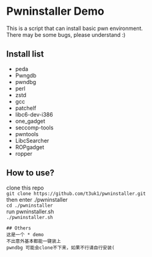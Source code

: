 # Pwninstaller Demo

This is a script that can install basic pwn environment.<br>
There may be some bugs, please understand :)

## Install list
* peda
* Pwngdb
* pwndbg
* perl
* zstd
* gcc
* patchelf
* libc6-dev-i386
* one_gadget
* seccomp-tools
* pwntools
* LibcSearcher
* ROPgadget
* ropper

## How to use?
clone this repo<br>
```git clone https://github.com/t3uk1/pwninstaller.git```<br>
then enter ./pwninstaller<br>
```cd ./pwninstaller```<br>
run pwninstaller.sh<br>
```./pwninstaller.sh```<br>
```
## Others
这是一个 * demo
不出意外基本都能一键装上
pwndbg 可能会clone不下来，如果不行请自行安装(

